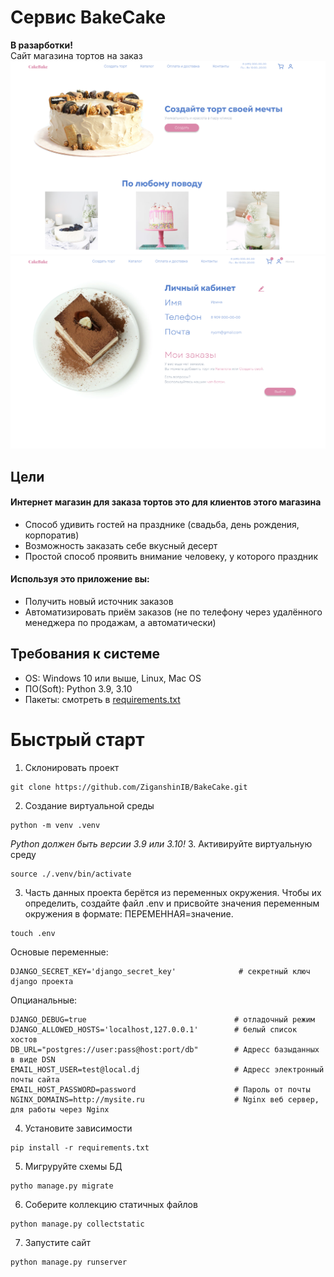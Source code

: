 # Сервис BakeCake
**В разарботки!**
<br>
Сайт магазина тортов на заказ 
![img.png](git_media/index.png)
![img_1.png](git_media/lk.png)
## Цели
#### Интернет магазин для заказа тортов это для клиентов этого магазина
 - Способ удивить гостей на празднике (свадьба, день рождения, корпоратив)
 - Возможность заказать себе вкусный десерт 
 - Простой способ проявить внимание человеку, у которого праздник

#### Используя это приложение вы:
 - Получить новый источник заказов
 - Автоматизировать приём заказов (не по телефону через удалённого менеджера по продажам, а автоматически)

## Требования к системе
* OS: Windows 10 или выше, Linux, Mac OS
* ПО(Soft): Python 3.9, 3.10
* Пакеты: смотреть в [requirements.txt](./requirements.txt)

# Быстрый старт 
1. Склонировать проект
```shell
git clone https://github.com/ZiganshinIB/BakeCake.git
```
2. Создание виртуальной среды
```shell
python -m venv .venv
```
_Python должен быть версии 3.9 или 3.10!_
3. Активируйте виртуальную среду
```shell
source ./.venv/bin/activate
```
3. Часть данных проекта берётся из переменных окружения. Чтобы их определить, создайте файл .env и присвойте значения переменным окружения в формате: ПЕРЕМЕННАЯ=значение.
```shell
touch .env
```
Основые переменные:
```text
DJANGO_SECRET_KEY='django_secret_key'              # секретный ключ django проекта
```
Опцианальные:
```shell
DJANGO_DEBUG=true                                 # отладочный режим
DJANGO_ALLOWED_HOSTS='localhost,127.0.0.1'        # белый список хостов
DB_URL="postgres://user:pass@host:port/db"        # Адресс базыданных в виде DSN
EMAIL_HOST_USER=test@local.dj                     # Адресс электронный почты сайта
EMAIL_HOST_PASSWORD=password                      # Пароль от почты
NGINX_DOMAINS=http://mysite.ru                    # Nginx веб сервер, для работы через Nginx
```
4. Установите зависимости
```shell
pip install -r requirements.txt
```
5. Мигруруйте схемы БД
```shell
pytho manage.py migrate
```
6. Соберите коллекцию статичных файлов 
```shell
python manage.py collectstatic
```
7. Запустите сайт 
```shell
python manage.py runserver
```


